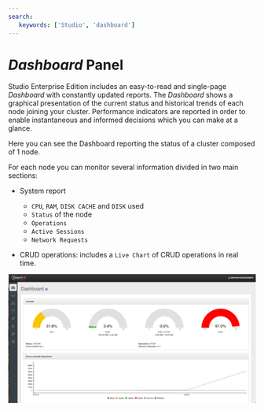 ```yaml
---
search:
   keywords: ['Studio', 'dashboard']
---
```


# _Dashboard_ Panel

Studio Enterprise Edition includes an easy-to-read and single-page _Dashboard_ with constantly updated reports.
The _Dashboard_ shows a graphical presentation of the current status and historical trends of each node joining your cluster. Performance indicators are reported in order to enable instantaneous and informed decisions which you can make at a glance.

Here you can see the Dashboard reporting the status of a cluster composed of 1 node.

For each node you can monitor several information divided in two main sections:
- System report
  - `CPU`, `RAM`, `DISK CACHE` and `DISK` used
  - `Status` of the node
  - `Operations`
  - `Active Sessions`
  - `Network Requests`

- CRUD operations: includes a `Live Chart` of CRUD operations in real time.

![](../images/ee/studio-dashboard-ee.png)
